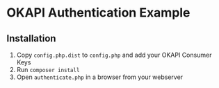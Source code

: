 OKAPI Authentication Example
============================

Installation
------------

1. Copy `config.php.dist` to `config.php` and add your OKAPI Consumer Keys
2. Run `composer install`
3. Open `authenticate.php` in a browser from your webserver
